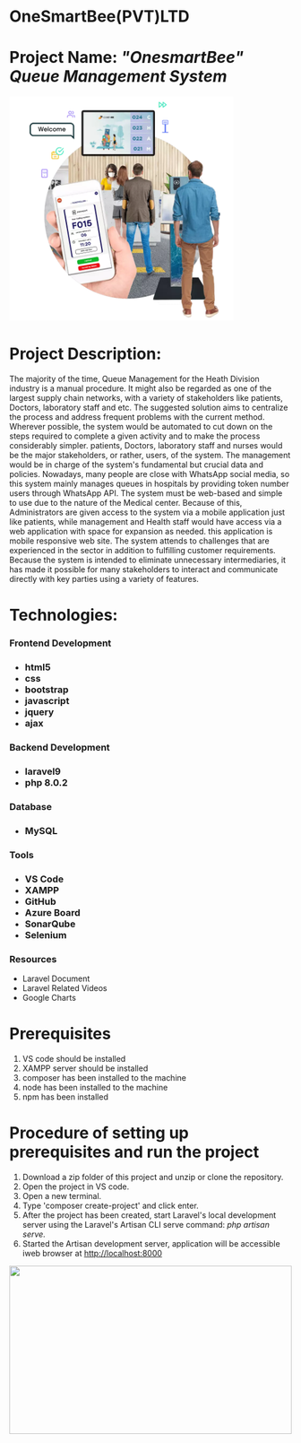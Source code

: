 <h1>OneSmartBee(PVT)LTD</h1>
<h1>Project Name: <i>"OnesmartBee" Queue Management System</i></h1>
<img alt="Queue" height="400px" src="https://github.com/IT20660352-dasu/Queue-Managment-System/blob/master/queue-management-esii%20(1).png">

<h1>Project Description: </h1>
<p>The majority of the time, Queue Management for the Heath Division industry is a manual procedure. It might also be regarded as one of the largest supply chain networks, with a variety of stakeholders like patients, Doctors, laboratory staff and etc. The suggested solution aims to centralize the process and address frequent problems with the current method. Wherever possible, the system would be automated to cut down on the steps required to complete a given activity and to make the process considerably simpler.  patients, Doctors, laboratory staff and nurses  would be the major stakeholders, or rather, users, of the system. The management would be in charge of the system's fundamental but crucial data and policies.
Nowadays, many people are close with WhatsApp social media, so this system mainly manages queues in hospitals by providing token number users through WhatsApp API.
The system must be web-based and simple to use due to the nature of the Medical center. Because of this, Administrators are given access to the system via a mobile application just like patients, while management and Health staff would have access via a web application with space for expansion as needed. this  application is mobile responsive web site.
The system attends to challenges that are experienced in the sector in addition to fulfilling customer requirements. Because the system is intended to eliminate unnecessary intermediaries, it has made it possible for many stakeholders to interact and communicate directly with key parties using a variety of features.
</p>
<h1>Technologies: </h1>
<h3>Frontend Development<h3>
 <ul>
   <li>html5</li>
   <li>css</li>
   <li>bootstrap</li>
   <li>javascript</li>
   <li>jquery</li>
   <li>ajax</li>
 </ul>
 <h3>Backend Development<h3>
 <ul>
   <li>laravel9</li>
   <li>php 8.0.2</li>
 </ul>
 <h3>Database<h3>
   <ul>
     <li>MySQL</li>
   </ul>
 <h3>Tools<h3>
 <ul>
   <li>VS Code</li>
   <li>XAMPP</li>
   <li>GitHub</li>
   <li>Azure Board</li>
   <li>SonarQube</li>
   <li>Selenium</li>
 </ul>
  <h3>Resources</h3>
   <ul>
     <li>Laravel Document</li>
     <li>Laravel Related Videos</li>
     <li>Google Charts</li>
   </ul> 
 <h1>Prerequisites</h1>
   <ol>
     <li>VS code should be installed</li>
     <li>XAMPP server should be installed</li>
     <li>composer has been installed to the machine</li>
     <li>node has been installed to the machine</li>
     <li>npm has been installed</li>
   </ol>
   <h1>Procedure of setting up prerequisites and run the project</h1>
   <ol>
     <li>Download a zip folder of this project and unzip or clone the repository.</li>
     <li>Open the project in VS code.</li>
     <li>Open a new terminal.</li>
     <li>Type 'composer create-project' and click enter.</li>
     <li>After the project has been created, start Laravel's local development server using the Laravel's Artisan CLI serve command: <i>php artisan serve.</i></li>
     <li>Started the Artisan development server, application will be accessible iweb browser at <u>http://localhost:8000</u></li>
   </ol>
   <img width="100%" height="300px" src="https://images.pexels.com/photos/220201/pexels-photo-220201.jpeg?auto=compress&cs=tinysrgb&w=600">
